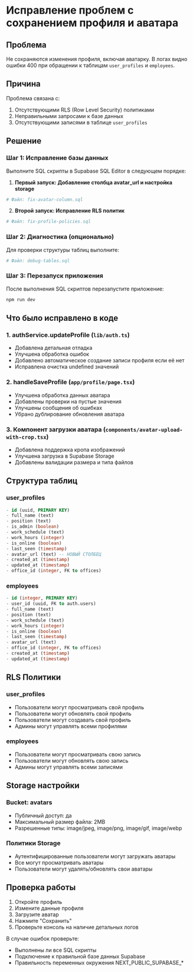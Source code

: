 # Исправление проблем с сохранением профиля и аватара

## Проблема
Не сохраняются изменения профиля, включая аватарку. В логах видно ошибки 400 при обращении к таблицам `user_profiles` и `employees`.

## Причина
Проблема связана с:
1. Отсутствующими RLS (Row Level Security) политиками
2. Неправильными запросами к базе данных
3. Отсутствующими записями в таблице `user_profiles`

## Решение

### Шаг 1: Исправление базы данных
Выполните SQL скрипты в Supabase SQL Editor в следующем порядке:

1. **Первый запуск: Добавление столбца avatar_url и настройка storage**
```bash
# Файл: fix-avatar-column.sql
```

2. **Второй запуск: Исправление RLS политик**
```bash
# Файл: fix-profile-policies.sql
```

### Шаг 2: Диагностика (опционально)
Для проверки структуры таблиц выполните:
```bash
# Файл: debug-tables.sql
```

### Шаг 3: Перезапуск приложения
После выполнения SQL скриптов перезапустите приложение:
```bash
npm run dev
```

## Что было исправлено в коде

### 1. authService.updateProfile (`lib/auth.ts`)
- Добавлена детальная отладка
- Улучшена обработка ошибок
- Добавлено автоматическое создание записи профиля если её нет
- Исправлена очистка undefined значений

### 2. handleSaveProfile (`app/profile/page.tsx`)
- Улучшена обработка данных аватара
- Добавлены проверки на пустые значения
- Улучшены сообщения об ошибках
- Убрано дублирование обновления аватара

### 3. Компонент загрузки аватара (`components/avatar-upload-with-crop.tsx`)
- Добавлена поддержка кропа изображений
- Улучшена загрузка в Supabase Storage
- Добавлены валидации размера и типа файлов

## Структура таблиц

### user_profiles
```sql
- id (uuid, PRIMARY KEY)
- full_name (text)
- position (text)
- is_admin (boolean)
- work_schedule (text)
- work_hours (integer)
- is_online (boolean)
- last_seen (timestamp)
- avatar_url (text) -- НОВЫЙ СТОЛБЕЦ
- created_at (timestamp)
- updated_at (timestamp)
- office_id (integer, FK to offices)
```

### employees
```sql
- id (integer, PRIMARY KEY)
- user_id (uuid, FK to auth.users)
- full_name (text)
- position (text)
- work_schedule (text)
- work_hours (integer)
- is_online (boolean)
- last_seen (timestamp)
- avatar_url (text)
- office_id (integer, FK to offices)
- created_at (timestamp)
- updated_at (timestamp)
```

## RLS Политики

### user_profiles
- Пользователи могут просматривать свой профиль
- Пользователи могут обновлять свой профиль
- Пользователи могут создавать свой профиль
- Админы могут управлять всеми профилями

### employees
- Пользователи могут просматривать свою запись
- Пользователи могут обновлять свою запись
- Админы могут управлять всеми записями

## Storage настройки

### Bucket: avatars
- Публичный доступ: да
- Максимальный размер файла: 2MB
- Разрешенные типы: image/jpeg, image/png, image/gif, image/webp

### Политики Storage
- Аутентифицированные пользователи могут загружать аватары
- Все могут просматривать аватары
- Пользователи могут удалять/обновлять свои аватары

## Проверка работы

1. Откройте профиль
2. Измените данные профиля
3. Загрузите аватар
4. Нажмите "Сохранить"
5. Проверьте консоль на наличие детальных логов

В случае ошибок проверьте:
- Выполнены ли все SQL скрипты
- Подключение к правильной базе данных Supabase
- Правильность переменных окружения NEXT_PUBLIC_SUPABASE_* 